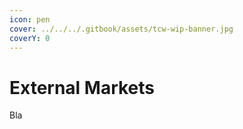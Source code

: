 ```yaml
---
icon: pen
cover: ../../../.gitbook/assets/tcw-wip-banner.jpg
coverY: 0
---
```


# External Markets

Bla
